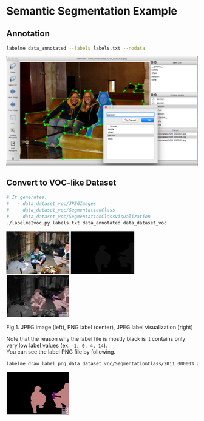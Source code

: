 # Semantic Segmentation Example

## Annotation

```bash
labelme data_annotated --labels labels.txt --nodata
```

![](.readme/annotation.jpg)


## Convert to VOC-like Dataset

```bash
# It generates:
#   - data_dataset_voc/JPEGImages
#   - data_dataset_voc/SegmentationClass
#   - data_dataset_voc/SegmentationClassVisualization
./labelme2voc.py labels.txt data_annotated data_dataset_voc
```

<img src="data_dataset_voc/JPEGImages/2011_000003.jpg" width="33%" /> <img src="data_dataset_voc/SegmentationClass/2011_000003.png" width="33%" /> <img src="data_dataset_voc/SegmentationClassVisualization/2011_000003.jpg" width="33%" />

Fig 1. JPEG image (left), PNG label (center), JPEG label visualization (right)  


Note that the reason why the label file is mostly black is it contains only very low label values (ex. `-1, 0, 4, 14`).  
You can see the label PNG file by following.

```bash
labelme_draw_label_png data_dataset_voc/SegmentationClass/2011_000003.png
```

<img src=".readme/draw_label_png.jpg" width="33%" />
